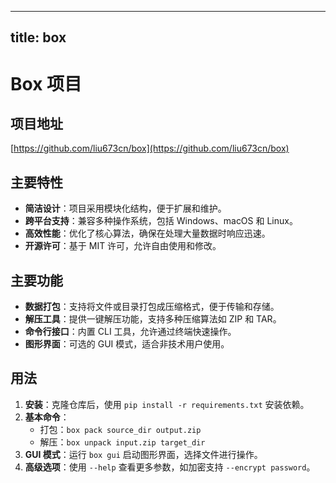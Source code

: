 
---
title: box
---

# Box 项目

## 项目地址
[https://github.com/liu673cn/box](https://github.com/liu673cn/box)

## 主要特性
- **简洁设计**：项目采用模块化结构，便于扩展和维护。
- **跨平台支持**：兼容多种操作系统，包括 Windows、macOS 和 Linux。
- **高效性能**：优化了核心算法，确保在处理大量数据时响应迅速。
- **开源许可**：基于 MIT 许可，允许自由使用和修改。

## 主要功能
- **数据打包**：支持将文件或目录打包成压缩格式，便于传输和存储。
- **解压工具**：提供一键解压功能，支持多种压缩算法如 ZIP 和 TAR。
- **命令行接口**：内置 CLI 工具，允许通过终端快速操作。
- **图形界面**：可选的 GUI 模式，适合非技术用户使用。

## 用法
1. **安装**：克隆仓库后，使用 `pip install -r requirements.txt` 安装依赖。
2. **基本命令**：
   - 打包：`box pack source_dir output.zip`
   - 解压：`box unpack input.zip target_dir`
3. **GUI 模式**：运行 `box gui` 启动图形界面，选择文件进行操作。
4. **高级选项**：使用 `--help` 查看更多参数，如加密支持 `--encrypt password`。
